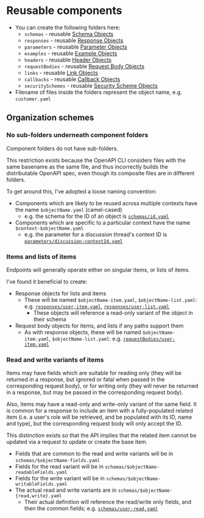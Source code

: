 Reusable components
===========

* You can create the following folders here:
  - `schemas` - reusable [Schema Objects](https://github.com/OAI/OpenAPI-Specification/blob/master/versions/3.0.2.md#schemaObject)
  - `responses` - reusable [Response Objects](https://github.com/OAI/OpenAPI-Specification/blob/master/versions/3.0.2.md#responseObject)
  - `parameters` - reusable [Parameter Objects](https://github.com/OAI/OpenAPI-Specification/blob/master/versions/3.0.2.md#parameterObject)
  - `examples` - reusable [Example Objects](https://github.com/OAI/OpenAPI-Specification/blob/master/versions/3.0.2.md#exampleObject)
  - `headers` - reusable [Header Objects](https://github.com/OAI/OpenAPI-Specification/blob/master/versions/3.0.2.md#headerObject)
  - `requestBodies` - reusable [Request Body Objects](https://github.com/OAI/OpenAPI-Specification/blob/master/versions/3.0.2.md#requestBodyObject)
  - `links` - reusable [Link Objects](https://github.com/OAI/OpenAPI-Specification/blob/master/versions/3.0.2.md#linkObject)
  - `callbacks` - reusable [Callback Objects](https://github.com/OAI/OpenAPI-Specification/blob/master/versions/3.0.2.md#callbackObject)
  - `securitySchemes` - reusable [Security Scheme Objects](https://github.com/OAI/OpenAPI-Specification/blob/master/versions/3.0.2.md#securitySchemeObject)
* Filename of files inside the folders represent the object name, e.g. `customer.yaml`


## Organization schemes

### No sub-folders underneath component folders

Component folders do not have sub-folders.

This restriction exists because the OpenAPI CLI considers files with the same
basename as the same file, and thus incorrectly builds the distributable OpenAPI
spec, even though its composite files are in different folders.

To get around this, I've adopted a loose naming convention:
* Components which are likely to be reused across multiple contexts have the
  name `$objectName.yaml` (camel-cased)
  * e.g. the schema for the ID of an object is [`schemas/id.yaml`](schemas/id.yaml)
* Components which are specific to a particular context have the name
  `$context-$objectName.yaml`
  * e.g. the parameter for a discussion thread's context ID is
   [`parameters/discussion-contextId.yaml`](parameters/discussion-contextId.yaml)


### Items and lists of items

Endpoints will generally operate either on singular items, or lists of items.

I've found it beneficial to create:
* Response objects for lists and items
  * These will be named `$objectName-item.yaml`, `$objectName-list.yaml`: e.g.
    [`responses/user-item.yaml`](responses/user-item.yaml),
    [`responses/user-list.yaml`](responses/user-list.yaml)
    * These objects will reference a read-only variant of the object in their
      schema
* Request body objects for items, and lists if any paths support them
  * As with response objects, these will be named `$objectName-item.yaml`,
    `$objectName-list.yaml`: e.g.
    [`requestBodies/user-item.yaml`](requestBodies/user-item.yaml)


### Read and write variants of items

Items may have fields which are suitable for reading only (they will be returned
in a response, but ignored or fatal when passed in the corresponding request
body),
or for writing only (they will never be returned in a response, but may be
passed in the corresponding request body).

Also, items may have a read-only and write-only variant of the same field. It is
common for a response to include an item with a fully-populated related item
(i.e. a user's role will be retrieved, and be populated with its ID, name and
type), but the corresponding request body will only accept the ID.

This distinction exists so that the API implies that the related item cannot
be updated via a request to update or create the base item.

* Fields that are common to the read and write variants will be in
  `schemas/$objectName-fields.yaml`
* Fields for the read variant will be in `schemas/$objectName-readableFields.yaml`
* Fields for the write variant will be in `schemas/$objectName-writableFields.yaml`
* The actual read and write variants are in `schemas/$objectName-{read,write}.yaml`
  * Their actual definition will reference the read/write only fields, and then
    the common fields; e.g. [`schemas/user-read.yaml`](schemas/user-read.yaml)
